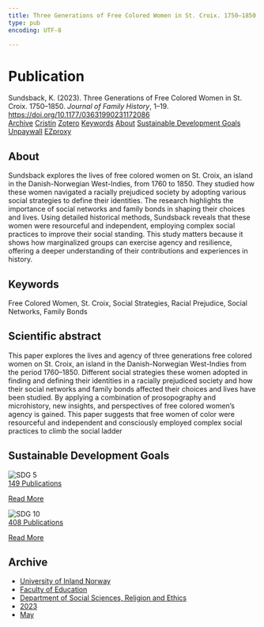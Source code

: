 ```yaml
---
title: Three Generations of Free Colored Women in St. Croix. 1750–1850
type: pub
encoding: UTF-8

---
```

<h1>Publication</h1>
<article id="csl-bib-container-HEN9S5GL" class="csl-bib-container">
  <div class="csl-bib-body"> <div class="csl-entry">Sundsback, K. (2023). Three Generations of Free Colored Women in St. Croix. 1750–1850. <i>Journal of Family History</i>, 1–19. <a href="https://doi.org/10.1177/03631990231172086">https://doi.org/10.1177/03631990231172086</a></div> </div>
  <div class="csl-bib-buttons">
    <a href="#taxonomy-article-HEN9S5GL" alt="archive" class="csl-bib-button">Archive</a>
    <a href="https://app.cristin.no/results/show.jsf?id=2148920" alt="Cristin" class="csl-bib-button">Cristin</a>
    <a href="http://zotero.org/groups/5881554/items/HEN9S5GL" alt="Zotero" class="csl-bib-button">Zotero</a>
    <a href="#keywords-article-HEN9S5GL" alt="keywords" class="csl-bib-button">Keywords</a>
    <a href="#about-article-HEN9S5GL" alt="about_pub" class="csl-bib-button">About</a>
    <a href="#sdg-article-HEN9S5GL" alt="sdg" class="csl-bib-button">Sustainable Development Goals</a>
    <a href="https://doi.org/10.1177/03631990231172086" alt="Unpaywall" class="csl-bib-button">Unpaywall</a>
    <a href="https://doi.org/10.1177/03631990231172086" alt="EZproxy" class="csl-bib-button">EZproxy</a>
  </div>
  <div id="csl-bib-meta-container-HEN9S5GL"></div>
</article>
<div id="csl-bib-meta-HEN9S5GL" class="csl-bib-meta">
  <article id="about-article-HEN9S5GL" class="about_pub-article">
    <h1>About</h1>
    Sundsback explores the lives of free colored women on St. Croix, an island in the Danish-Norwegian West-Indies, from 1760 to 1850. They studied how these women navigated a racially prejudiced society by adopting various social strategies to define their identities. The research highlights the importance of social networks and family bonds in shaping their choices and lives. Using detailed historical methods, Sundsback reveals that these women were resourceful and independent, employing complex social practices to improve their social standing. This study matters because it shows how marginalized groups can exercise agency and resilience, offering a deeper understanding of their contributions and experiences in history.
  </article>
  <article id="keywords-article-HEN9S5GL" class="keywords-article">
    <h1>Keywords</h1>
    Free Colored Women, St. Croix, Social Strategies, Racial Prejudice, Social Networks, Family Bonds
  </article>
  <article id="abstract-article-HEN9S5GL" class="abstract-article">
    <h1>Scientific abstract</h1>
    This paper explores the lives and agency of three generations free colored women on St. Croix, an 
island in the Danish-Norwegian West-Indies from the period 1760–1850. Different social strategies 
these women adopted in finding and defining their identities in a racially prejudiced society and how 
their social networks and family bonds affected their choices and lives have been studied. By applying a combination of prosopography and microhistory, new insights, and perspectives of free colored women’s agency is gained. This paper suggests that free women of color were resourceful 
and independent and consciously employed complex social practices to climb the social ladder
  </article>
  <article id="sdg-article-HEN9S5GL" class="sdg-article">
    <h1>Sustainable Development Goals</h1>
    <div class="sdg-container"><div id="sdg5" class="sdg">
        <img src="{{< params subfolder >}}images/sdg/sdg05_en.png" class="image" alt="SDG 5">
        <div class="sdg-overlay">
          <a href="{{< params subfolder >}}en/archive/?sdg=5#archive" class="sdg-publication-count"><span>149</span> Publications</a>
          <p><a href="https://sdgs.un.org/goals/goal5" class="sdg-read-more">Read More</a></p>
        </div>
      </div> <div id="sdg10" class="sdg">
        <img src="{{< params subfolder >}}images/sdg/sdg10_en.png" class="image" alt="SDG 10">
        <div class="sdg-overlay">
          <a href="{{< params subfolder >}}en/archive/?sdg=10#archive" class="sdg-publication-count"><span>408</span> Publications</a>
          <p><a href="https://sdgs.un.org/goals/goal10" class="sdg-read-more">Read More</a></p>
        </div>
      </div></div>
  </article>
  <article id="taxonomy-article-HEN9S5GL" class="taxonomy-article">
    <h1>Archive</h1>
    <ul>
      <li><a href="{{< params subfolder >}}en/archive/?key=3DCRN523">University of Inland Norway</a></li>
      <li><a href="{{< params subfolder >}}en/archive/?key=WYNZA47F">Faculty of Education</a></li>
      <li><a href="{{< params subfolder >}}en/archive/?key=XY7UYWKQ">Department of Social Sciences, Religion and Ethics</a></li>
      <li><a href="{{< params subfolder >}}en/archive/?key=A558FPGR">2023</a></li>
      <li><a href="{{< params subfolder >}}en/archive/?key=FZNIDRMQ">May</a></li>
    </ul>
  </article>
</div>
